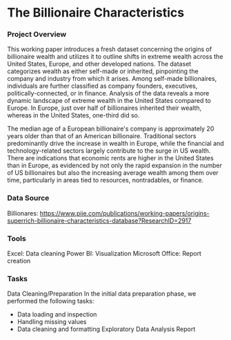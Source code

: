 # The Billionaire Characteristics 
### Project Overview
This working paper introduces a fresh dataset concerning the origins of billionaire wealth and utilizes it to outline shifts in extreme wealth across the United States, Europe, and other developed nations. The dataset categorizes wealth as either self-made or inherited, pinpointing the company and industry from which it arises. Among self-made billionaires, individuals are further classified as company founders, executives, politically-connected, or in finance. Analysis of the data reveals a more dynamic landscape of extreme wealth in the United States compared to Europe. In Europe, just over half of billionaires inherited their wealth, whereas in the United States, one-third did so.

The median age of a European billionaire's company is approximately 20 years older than that of an American billionaire. Traditional sectors predominantly drive the increase in wealth in Europe, while the financial and technology-related sectors largely contribute to the surge in US wealth. There are indications that economic rents are higher in the United States than in Europe, as evidenced by not only the rapid expansion in the number of US billionaires but also the increasing average wealth among them over time, particularly in areas tied to resources, nontradables, or finance.
### Data Source
Billionares: https://www.piie.com/publications/working-papers/origins-superrich-billionaire-characteristics-database?ResearchID=2917
### Tools
Excel: Data cleaning
Power BI: Visualization
Microsoft Office: Report creation
### Tasks
Data Cleaning/Preparation
In the initial data preparation phase, we performed the following tasks:
- Data loading and inspection
- Handling missing values
- Data cleaning and formatting
Exploratory Data Analysis
Report
